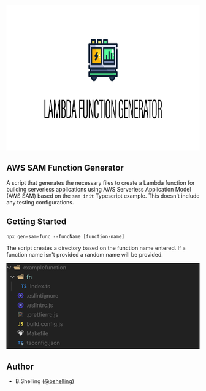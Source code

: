 <p align="center">
  <a href="#">
    <picture>
      <source media="(prefers-color-scheme: light)" srcset="https://github.com/bshelling/sam-function-generator/blob/main/images/generator.png">
      <img src="https://github.com/bshelling/sam-function-generator/blob/main/images/generator.png" height="380">
    </picture>
  </a>
</p>


## AWS SAM Function Generator
A script that generates the necessary files to create a Lambda function for building serverless applications using AWS Serverless Application Model (AWS SAM) based on the `sam init` Typescript example. This doesn't include any testing configurations.

## Getting Started
```
npx gen-sam-func --funcName [function-name]
```
The script creates a directory based on the function name entered. If a function name isn't provided  a random name will be provided.

![alt text](https://github.com/bshelling/sam-function-generator/blob/main/images/screenshot.png "Logo Title Text 1")


## Author
- B.Shelling ([@bshelling](https://twitter.com/bshelling))

